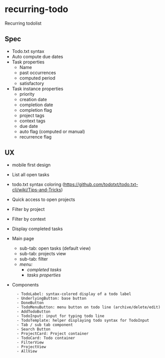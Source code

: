 # recurring-todo

Recurring todolist

## Spec

- Todo.txt syntax
- Auto compute due dates
- Task properties
  - Name
  - past occurrences
  - computed period
  - satisfactory
- Task instance properties
  - priority
  - creation date
  - completion date
  - completion flag
  - project tags
  - context tags
  - due date
  - auto flag (computed or manual)
  - recurrence flag

## UX

- mobile first design
- List all open tasks
- todo.txt syntax coloring (https://github.com/todotxt/todo.txt-cli/wiki/Tips-and-Tricks)
- Quick access to open projects
- Filter by project
- Filter by context
- Display completed tasks

- Main page

  - sub-tab: open tasks (default view)
  - sub-tab: projects view
  - sub-tab: filter
  - _menu:_
    - _completed tasks_
    - _tasks properties_

- Components

      	- TodoLabel: syntax-colored display of a todo label
      	- UnderlyingButton: base button
      	- DoneButton
      	- TodoMenuButton: menu button on todo line (archive/delete/edit)
      	- AddTodoButton
      	- TodoInput: input for typing todo line
      	- TodoTemplate: helper displaying todo syntax for TodoInput
      	- Tab / sub tab component
      	- Search Button
      	- ProjectCard: Project container
      	- TodoCard: Todo container
      	- FilterView
      	- ProjectView
      	- AllView
